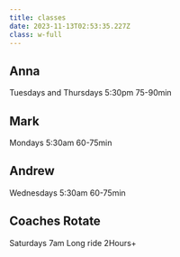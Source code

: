```yaml
---
title: classes
date: 2023-11-13T02:53:35.227Z
class: w-full
---
```


## Anna

Tuesdays and Thursdays 5:30pm 75-90min

## Mark

Mondays 5:30am 60-75min

## Andrew

Wednesdays 5:30am 60-75min

## Coaches Rotate

Saturdays 7am Long ride 2Hours+
